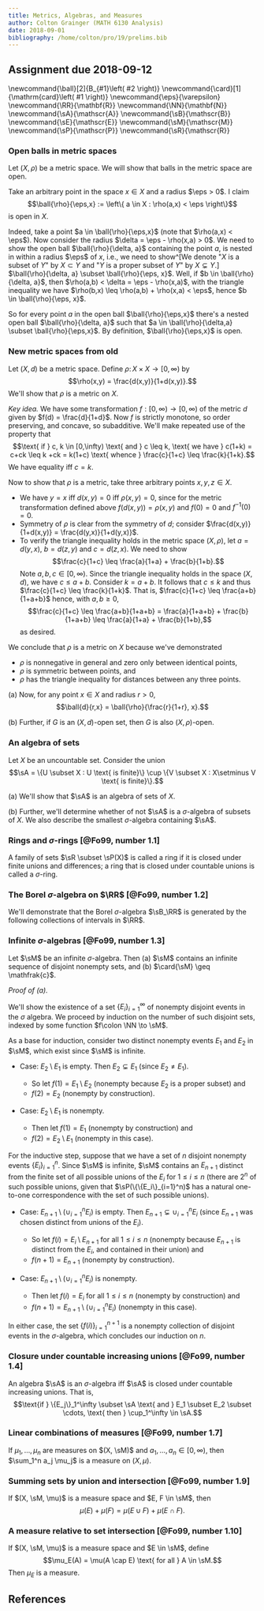 ```yaml
---
title: Metrics, Algebras, and Measures
author: Colton Grainger (MATH 6130 Analysis)
date: 2018-09-01
bibliography: /home/colton/pro/19/prelims.bib
---
```


## Assignment due 2018-09-12

\newcommand{\ball}[2]{B_{#1}\left( #2 \right)}
\newcommand{\card}[1]{\mathrm{card}\left( #1 \right)}
\newcommand{\eps}{\varepsilon}
\newcommand{\RR}{\mathbf{R}}
\newcommand{\NN}{\mathbf{N}}
\newcommand{\sA}{\mathscr{A}}
\newcommand{\sB}{\mathscr{B}}
\newcommand{\sE}{\mathscr{E}}
\newcommand{\sM}{\mathscr{M}}
\newcommand{\sP}{\mathscr{P}}
\newcommand{\sR}{\mathscr{R}}

### Open balls in metric spaces

Let $(X, \rho)$ be a metric space. We will show that balls in the metric space are open.

Take an arbitrary point in the space $x \in X$ and a radius $\eps > 0$. I claim $$\ball{\rho}{\eps,x} := \left\{ a \in X : \rho(a,x) < \eps \right\}$$ is open in $X$. 

Indeed, take a point $a \in \ball{\rho}{\eps,x}$ (note that $\rho(a,x) < \eps$). Now consider the radius $\delta = \eps - \rho(x,a) > 0$. We need to show the open ball $\ball{\rho}{\delta, a}$ containing the point $a$, is nested in within a radius $\eps$ of $x$, i.e., we need to show^[We denote "$X$ is a subset of $Y$" by $X \subset Y$ and "$Y$ is a proper subset of $Y$" by $X\subsetneq Y$.] $\ball{\rho}{\delta, a} \subset \ball{\rho}{\eps, x}$. Well, if $b \in \ball{\rho}{\delta, a}$, then $\rho(a,b) < \delta = \eps - \rho(x,a)$, with the triangle inequality we have $\rho(b,x) \leq \rho(a,b) + \rho(x,a) < \eps$, hence $b \in \ball{\rho}{\eps, x}$. 

So for every point $a$ in the open ball $\ball{\rho}{\eps,x}$ there's a nested open ball $\ball{\rho}{\delta, a}$ such that $a \in \ball{\rho}{\delta,a} \subset \ball{\rho}{\eps,x}$. By definition, $\ball{\rho}{\eps,x}$ is open.

### New metric spaces from old

Let $(X, d)$ be a metric space. Define $\rho \colon X \times X \to [0,\infty)$ by $$\rho(x,y) = \frac{d(x,y)}{1+d(x,y)}.$$ We'll show that $\rho$ is a metric on $X$.

*Key idea.* We have some transformation $f: [0,\infty) \to  [0,\infty)$ of the metric $d$ given by $f(d) = \frac{d}{1+d}$. Now $f$ is strictly monotone, so order preserving, and concave, so subadditive. We'll make repeated use of the property that $$\text{ if } c, k \in [0,\infty) \text{ and } c \leq k, \text{ we have } c(1+k) = c+ck \leq k +ck = k(1+c) \text{ whence } \frac{c}{1+c} \leq \frac{k}{1+k}.$$ We have equality iff $c=k$.

Now to show that $\rho$ is a metric, take three arbitrary points $x,y,z \in X$.

- We have $y=x$ iff $d(x,y) = 0$ iff $\rho(x,y) = 0$, since for the metric transformation defined above $f(d(x,y)) = \rho(x,y)$ and $f(0) = 0$ and $f^{-1}(0) = 0$.
- Symmetry of $\rho$ is clear from the symmetry of $d$; consider $\frac{d(x,y)}{1+d(x,y)} = \frac{d(y,x)}{1+d(y,x)}$.
- To verify the triangle inequality holds in the metric space $(X, \rho)$, let $a = d(y,x)$, $b = d(z,y)$ and $c = d(z,x)$. We need to show
  $$\frac{c}{1+c} \leq \frac{a}{1+a} + \frac{b}{1+b}.$$
  Note $a,b,c \in [0,\infty)$. Since the triangle inequality holds in the space $(X,d)$,  we have $c \leq a + b$. Consider $k = a+b$. It follows that $c \leq k$ and thus $\frac{c}{1+c} \leq \frac{k}{1+k}$. That is, $\frac{c}{1+c} \leq \frac{a+b}{1+a+b}$ hence, with $a,b \geq 0$,  $$\frac{c}{1+c} \leq \frac{a+b}{1+a+b} = \frac{a}{1+a+b} + \frac{b}{1+a+b} \leq \frac{a}{1+a} + \frac{b}{1+b},$$
  as desired.

We conclude that $\rho$ is a metric on $X$ because we've demonstrated

- $\rho$ is nonnegative in general and zero only between identical points,
- $\rho$ is symmetric between points, and 
- $\rho$ has the triangle inequality for distances between any three points.

(a) Now, for any point $x \in X$ and radius $r > 0$, $$\ball{d}{r,x} = \ball{\rho}{\frac{r}{1+r}, x}.$$

(b) Further, if $G$ is an $(X,d)$-open set, then $G$ is also $(X,\rho)$-open.

### An algebra of sets

Let $X$ be an uncountable set. Consider the union $$\sA = \{U \subset X : U \text{ is finite}\} \cup \{V \subset X : X\setminus V \text{ is finite}\}.$$

(a) We'll show that $\sA$ is an algebra of sets of $X$.

(b) Further, we'll determine whether of not $\sA$ is a $\sigma$-algebra of subsets of $X$. We also describe the smallest $\sigma$-algebra containing $\sA$.

### Rings and $\sigma$-rings [@Fo99, number 1.1]

A family of sets $\sR \subset \sP(X)$ is called a ring if it is closed under finite unions and differences; a ring that is closed under countable unions is called a $\sigma$-ring.

### The Borel $\sigma$-algebra on $\RR$ [@Fo99, number 1.2]

We'll demonstrate that the Borel $\sigma$-algebra $\sB_\RR$ is generated by the following collections of intervals in $\RR$.

### Infinite $\sigma$-algebras [@Fo99, number 1.3]

Let $\sM$ be an infinite $\sigma$-algebra. Then (a) $\sM$ contains an infinite sequence of disjoint nonempty sets, and (b) $\card{\sM} \geq \mathfrak{c}$.

*Proof of (a).*

We'll show the existence of a set $\{E_i\}_{i=1}^{\infty}$ of nonempty disjoint events in the $\sigma$ algebra. We proceed by induction on the number of such disjoint sets, indexed by some function $f\colon \NN \to \sM$.

As a base for induction,  consider two distinct nonempty events $E_1$ and $E_2$ in $\sM$, which exist since $\sM$ is infinite.

- Case: $E_2 \setminus E_1$ is empty. Then $E_2 \subsetneq E_1$ (since $E_2 \neq E_1$). 

  - So let $f(1) = E_1 \setminus E_2$ (nonempty because $E_2$ is a proper subset) and 
  - $f(2) = E_2$ (nonempty by construction).

- Case: $E_2 \setminus E_1$ is nonempty. 

  - Then let $f(1) = E_1$ (nonempty by construction) and 
  - $f(2) = E_2 \setminus E_1$ (nonempty in this case).

For the inductive step, suppose that we have a set of $n$ disjoint nonempty events $\{E_i\}_{i=1}^n$. Since $\sM$ is infinite, $\sM$ contains an $E_{n+1}$ distinct from the finite set of all possible unions of the $E_i$ for $1 \leq i \leq n$ (there are $2^n$ of such possible unions, given that $\sP(\{\{E_i\}_{i=1}^n)$ has a natural one-to-one correspondence with the set of such possible unions).

- Case: $E_{n+1} \setminus \left(\cup_{i=1}^n E_i\right)$ is empty. Then $E_{n+1} \subsetneq \cup_{i=1}^nE_i$ (since $E_{n+1}$ was chosen distinct from unions of the $E_i$). 

  - So let $f(i) = E_i \setminus E_{n+1}$ for all $1 \leq i \leq n$ (nonempty because $E_{n+1}$ is distinct from the $E_i$, and contained in their union) and 
  - $f(n+1) = E_{n+1}$ (nonempty by construction).

- Case: $E_{n+1} \setminus \left(\cup_{i=1}^n E_i\right)$ is nonempty. 

  - Then let $f(i) = E_i$ for all $1\leq i\leq n$ (nonempty by construction) and 
  - $f(n+1) = E_{n+1} \setminus \left(\cup_{i=1}^n E_i\right)$ (nonempty in this case).

In either case, the set $\{f(i)\}_{i=1}^{n+1}$ is a nonempty collection of disjoint events in the $\sigma$-algebra, which concludes our induction on $n$.

### Closure under countable increasing unions [@Fo99, number 1.4]

An algebra $\sA$ is an $\sigma$-algebra iff $\sA$ is closed under countable increasing unions.
That is, $$\text{if } \{E_j\}_1^\infty \subset \sA \text{ and } E_1 \subset E_2 \subset \cdots, \text{ then } \cup_1^\infty \in \sA.$$

### Linear combinations of measures [@Fo99, number 1.7]

If $\mu_1,\ldots,\mu_n$ are measures on $(X, \sM)$ and $a_1, \ldots,a_n \in [0,\infty)$, then $\sum_1^n a_j \mu_j$ is a measure on $(X,\mu)$.

### Summing sets by union and intersection [@Fo99, number 1.9]

If $(X, \sM, \mu)$ is a measure space and $E, F \in \sM$, then $$\mu(E) + \mu(F) = \mu(E\cup F) + \mu(E\cap F).$$

### A measure relative to set intersection [@Fo99, number 1.10]

If $(X, \sM, \mu)$ is a measure space and $E \in \sM$, define $$\mu_E(A) = \mu(A \cap E) \text{ for all } A \in \sM.$$
Then $\mu_E$ is a measure.

## References
